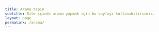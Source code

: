 ```yaml
---
title: Arama Yapın
subtitle: Site içinde arama yapmak için bu sayfayı kullanabilirsiniz.
layout: page
permalink: /arama/
---
```


<script async src="https://cse.google.com/cse.js?cx=010588129230573191896:x67wgxqaras"></script>
<div class="gcse-search"></div>
